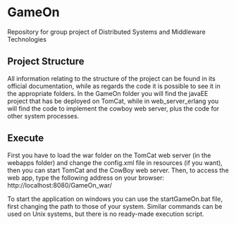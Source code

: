 # GameOn
Repository for group project of Distributed Systems and Middleware Technologies

Project Structure
-----
All information relating to the structure of the project can be found in its official documentation, while as regards the code it is possible to see it in the appropriate folders.
In the GameOn folder you will find the javaEE project that has be deployed on TomCat, while in web_server_erlang you will find the code to implement the cowboy web server, plus the code for other system processes.

Execute
-----
First you have to load the war folder on the TomCat web server (in the webapps folder) and change the config.xml file in resources (if you want), then you can start TomCat and the CowBoy web server.
Then, to access the web app, type the following address on your browser: http://localhost:8080/GameOn_war/

To start the application on windows you can use the startGameOn.bat file, first changing the path to those of your system. 
Similar commands can be used on Unix systems, but there is no ready-made execution script.

